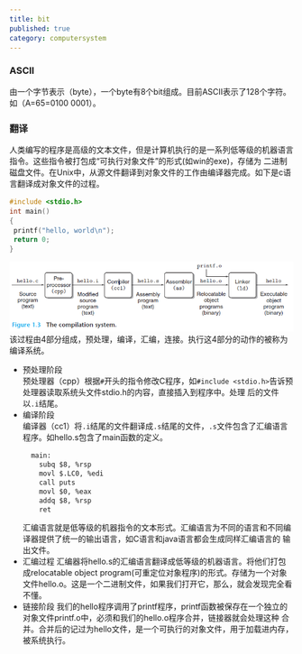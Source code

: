 ```yaml
---
title: bit
published: true
category: computersystem
---
```


### ASCII 
由一个字节表示（byte），一个byte有8个bit组成。目前ASCII表示了128个字符。如（A=65=0100 0001）。

### 翻译
人类编写的程序是高级的文本文件，但是计算机执行的是一系列低等级的机器语言指令。这些指令被打包成“可执行对象文件”的形式(如win的exe)，存储为
二进制磁盘文件。在Unix中，从源文件翻译到对象文件的工作由编译器完成。如下是c语言翻译成对象文件的过程。
```C
#include <stdio.h>
int main()
{
 printf("hello, world\n");
 return 0;
}
```

![](/assets/computersystem/part1/c-compiler-driver.png)     
该过程由4部分组成，预处理，编译，汇编，连接。执行这4部分的动作的被称为编译系统。
* 预处理阶段     
    预处理器（cpp）根据`#`开头的指令修改C程序，如`#include <stdio.h>`告诉预处理器读取系统头文件stdio.h的内容，直接插入到程序中。处理
    后的文件以`.i`结尾。
* 编译阶段      
    编译器（cc1）将`.i`结尾的文件翻译成`.s`结尾的文件，`.s`文件包含了汇编语言程序。如hello.s包含了main函数的定义。
    ```
      main:
        subq $8, %rsp
        movl $.LC0, %edi
        call puts
        movl $0, %eax
        addq $8, %rsp
        ret
    ```
    汇编语言就是低等级的机器指令的文本形式。汇编语言为不同的语言和不同编译器提供了统一的输出语言，如C语言和java语言都会生成同样汇编语言的
    输出文件。
* 汇编过程
    汇编器将hello.s的汇编语言翻译成低等级的机器语言。将他们打包成relocatable object program(可重定位对象程序)的形式。存储为一个对象
    文件hello.o。这是一个二进制文件，如果我们打开它，那么，就会发现完全看不懂。
* 链接阶段
    我们的hello程序调用了printf程序，printf函数被保存在一个独立的对象文件printf.o中，必须和我们的hello.o程序合并，链接器就会处理这种
    合并。合并后的记过为hello文件，是一个可执行的对象文件，用于加载进内存，被系统执行。